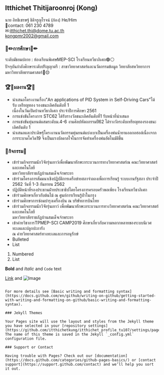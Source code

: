## Itthichet Thitijaroonroj (Kong)



นาย อิทธิเชรษฐ์ ธิติจรูญโรจน์ (ก้อง) He/Him  <br >
📲contact: 061 230 4789 <br >
✉:itthichet.thi@dome.tu.ac.th <br >
   kongpmr2002@gmail.com

### 📓✏การศึกษา📓✏
ระดับมัธยมปลาย : ห้องเรียนพิเศษMEP-SCI โรงเรียนทวีธาภิเศก🟢⚪ <br >
ปัจจุบันกำลังศึกษาระดับปริญญาตรี : สาขาวิทยาศาสตร์และนวัตกรรมข้อมูล วิทยาลัยสหวิทยาการ มหาวิทยาลัยธรรมศาสตร์🔴🟡 <br >

### 🏆🥇ผลงาน🏆🥇
- นำเสนอโครงงานเรื่อง"An applications of PID System in Self-Driving Cars"ได้รับ เหรียญทอง รองชนะเลิศอันดับที่ 1 <br >เนื่องในวันเปิดบ้านทวีธาภิเศก ประจำปีการศึกษา 2561
- การแข่งขันโครงการ STC62 ได้รับรางวัลชนะเลิศอันดับที่1 รับหน้าที่นำเสนอ
- การแข่งขันหุ่นยนต์ผสมระดับม.4-6 งานศิลปหัตถกรรมปี62 ได้รางวัลระดับเหรียญทองรองชนะเลิศอันดับ 1
- นำเสนอและประดิษฐ์โครงงานนวัตกรรมหุ่นยนต์แบ่งเบาเป็นเครื่องพ่นน้ำยาแอลกอฮอล์เนื่องจากการระบาดโควิด19 จึงเป็นแรงบัลดาลใจในการจัดทำเครื่องพ่นอัตโนมัติขึ้น


### 🏅กิจกรรม🏅
- เข้าร่วมกิจกรรมนักวิจัยรุ่นเยาว์เพื่อพัฒนาทักษะกระบวนการทางวิทยาศาสตร์ณ คณะวิทยาศาสตร์และเทคโนโลยี <br >มหาวิทยาลัยราชภัฎบ้านสมเด็จเจ้าพระยา
- เข้าร่วมโครงการสัมมนาเชิงปฎิบัติการเครือข่ายสภาจำลองเพื่อการเรียนรู้ ระบบงานรัฐสภา ประจำปี 2562 วันที่ 1-3 กันยายน 2562
- ปฎิบัติหน้าที่รองประธานฝ่ายประชาธิปไตยโครงการครอบครัวพอเพียง โรงเรียนทวีธาภิเศก
- เข้าร่วมศึกษาเกี่ยวกับต้นไม้ ณ ศูนย์การเรียนรู้ป่าในกรุง
- เข้าร่วมศึกษาการซ่อมบำรุงเครื่องบิน ณ บริษัทการบินไทย
- เข้าร่วมกิจกรรมนักวิจัยรุ่นเยาว์ เพื่อพัฒนาทักษะกระบวนการทางวิทยาศาสตร์ณ คณะวิทยาศาสตร์และเทคโนโลยี <br > มหาวิทยาลัยราชภัฎบ้านสมเด็จเจ้าพระยา
- เข้าค่ายวิชาการTPMEP-SCI CAMP2019 ศึกษาเกี่ยวกับความหลากหลายของระบบนิเวศทะเลและปลูกปะการัง <br > ณ ค่ายวิทยาศาสตร์ทางทะเลและการอนุรักษ์
- Bulleted
- List

1. Numbered
2. List

**Bold** and _Italic_ and `Code` text

[Link](url) and ![Image](src)
```

For more details see [Basic writing and formatting syntax](https://docs.github.com/en/github/writing-on-github/getting-started-with-writing-and-formatting-on-github/basic-writing-and-formatting-syntax).

### Jekyll Themes

Your Pages site will use the layout and styles from the Jekyll theme you have selected in your [repository settings](https://github.com/itthichetkung/itthichet_profile_tu107/settings/pages). The name of this theme is saved in the Jekyll `_config.yml` configuration file.

### Support or Contact

Having trouble with Pages? Check out our [documentation](https://docs.github.com/categories/github-pages-basics/) or [contact support](https://support.github.com/contact) and we’ll help you sort it out.

